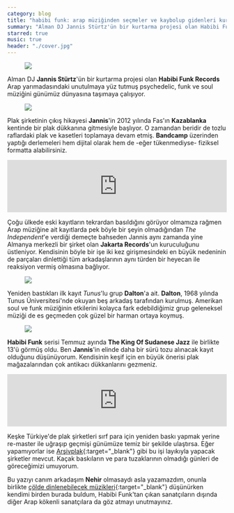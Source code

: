 ```yaml
---
category: blog
title: "habibi funk: arap müziğinden seçmeler ve kaybolup gidenleri kurtarma"
summary: "Alman DJ Jannis Stürtz'ün bir kurtarma projesi olan Habibi Funk Records Arap yarımadasındaki unutulmaya yüz tutmuş psychedelic, funk ve soul müziğini günümüz dünyasına taşımaya çalışıyor."
starred: true
music: true
header: "./cover.jpg"
---
```


<figure><img src="./cover.jpg" /></figure>

Alman DJ **Jannis Stürtz**'ün bir kurtarma projesi olan **Habibi Funk Records** Arap yarımadasındaki unutulmaya yüz tutmuş psychedelic, funk ve soul müziğini günümüz dünyasına taşımaya çalışıyor.

<figure><img src="./jannis_lurking.jpg" /></figure>

Plak şirketinin çıkış hikayesi **Jannis**'in 2012 yılında Fas'ın **Kazablanka** kentinde bir plak dükkanına gitmesiyle başlıyor. O zamandan beridir de tozlu raflardaki plak ve kasetleri toplamaya devam etmiş. **Bandcamp** üzerinden yaptığı derlemeleri hem dijital olarak hem de -eğer tükenmediyse- fiziksel formatta alabilirsiniz.

<iframe style="border: 0; width: 100%; height: 120px;" src="https://bandcamp.com/EmbeddedPlayer/album=824878878/size=large/bgcol=ffffff/linkcol=0687f5/tracklist=false/artwork=small/transparent=true/" seamless><a href="https://habibifunkrecords.bandcamp.com/album/habibi-funk-002-al-zman-saib">Habibi Funk 002: Al Zman Saib by Fadoul</a></iframe>

Çoğu ülkede eski kayıtların tekrardan basıldığını görüyor olmamıza rağmen Arap müziğine ait kayıtlarda pek böyle bir şeyin olmadığından *The Independent*'e verdiği demeçte bahseden Jannis aynı zamanda yine Almanya merkezli bir şirket olan **Jakarta Records**'un kuruculuğunu üstleniyor. Kendisinin böyle bir işe iki kez girişmesindeki en büyük nedeninin de parçaları dinlettiği tüm arkadaşlarının aynı türden bir heyecan ile reaksiyon vermiş olmasına bağlıyor.

<figure><img src="./jannis_listening.jpg" /></figure>

Yeniden bastıkları ilk kayıt *Tunus*'lu grup **Dalton**'a ait. **Dalton**, 1968 yılında Tunus Üniversitesi'nde okuyan beş arkadaş tarafından kurulmuş. Amerikan soul ve funk müziğinin etkilerini kolayca fark edebildiğimiz grup geleneksel müziği de es geçmeden çok güzel bir harman ortaya koymuş.

<figure><img src="./daltons.jpg" /></figure>

**Habibi Funk** serisi Temmuz ayında **The King Of Sudanese Jazz** ile birlikte 13'ü görmüş oldu. Ben **Jannis**'in elinde daha bir sürü tozu alınacak kayıt olduğunu düşünüyorum. Kendisinin keşif için en büyük önerisi plak mağazalarından çok antikacı dükkanlarını gezmeniz.

<iframe style="border: 0; width: 100%; height: 120px;" src="https://bandcamp.com/EmbeddedPlayer/album=1335420724/size=large/bgcol=ffffff/linkcol=0687f5/tracklist=false/artwork=small/transparent=true/" seamless><a href="https://habibifunkrecords.bandcamp.com/album/habibi-funk-013-the-king-of-sudanese-jazz">Habibi Funk 013: The King Of Sudanese Jazz by Sharhabil Ahmed</a></iframe>

Keşke Türkiye'de plak şirketleri sırf para için yeniden baskı yapmak yerine re-master ile uğraşıp geçmişi günümüze temiz bir şekilde ulaştırsa. Eğer yapamıyorlar ise [Arşivplak](http://www.arsivplak.com/en/){:target="_blank"} gibi bu işi layıkıyla yapacak şirketler mevcut. Kaçak baskıların ve para tuzaklarının olmadığı günleri de göreceğimizi umuyorum.

Bu yazıyı canım arkadaşım **Nehir** olmasaydı asla yazamazdım, onunla birlikte [çölde dinlenebilecek müzikleri](https://open.spotify.com/playlist/7J1QA438pHEoxNEvXmufte?si=DvWWSEN-R8m01ibZb__13A&nd=1){:target="_blank"} düşünürken kendimi birden burada buldum, Habibi Funk'tan çıkan sanatçıların dışında diğer Arap kökenli sanatçılara da göz atmayı unutmayınız.